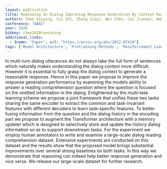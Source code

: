 ```yaml
---
layout: publication
title: Reasoning In Dialog Improving Response Generation By Context Reading Comprehension
authors: Chen Xiuying, Cui Zhi, Zhang Jiayi, Wei Chen, Cui Jianwei, Wang Bin, Zhao Dongyan, Yan Rui
conference: "AAAI"
year: 2020
bibkey: chen2020reasoning
additional_links:
  - {name: "Paper", url: "https://arxiv.org/abs/2012.07410"}
tags: ['Model Architecture', 'Pretraining Methods', 'Reinforcement Learning', 'Tools', 'Transformer']
---
```

In multi-turn dialog utterances do not always take the full form of sentences which naturally makes understanding the dialog context more difficult. However it is essential to fully grasp the dialog context to generate a reasonable response. Hence in this paper we propose to improve the response generation performance by examining the models ability to answer a reading comprehension question where the question is focused on the omitted information in the dialog. Enlightened by the multi-task learning scheme we propose a joint framework that unifies these two tasks sharing the same encoder to extract the common and task-invariant features with different decoders to learn task-specific features. To better fusing information from the question and the dialog history in the encoding part we propose to augment the Transformer architecture with a memory updater which is designed to selectively store and update the history dialog information so as to support downstream tasks. For the experiment we employ human annotators to write and examine a large-scale dialog reading comprehension dataset. Extensive experiments are conducted on this dataset and the results show that the proposed model brings substantial improvements over several strong baselines on both tasks. In this way we demonstrate that reasoning can indeed help better response generation and vice versa. We release our large-scale dataset for further research.
